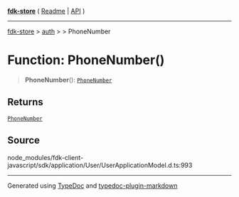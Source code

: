 [**fdk-store**](../../../README.md) ( [Readme](../../../README.md) \| [API](../../../API.md) )

---

[fdk-store](../../../API.md) > [auth](../../README.md) > [<internal>](../README.md) > PhoneNumber

# Function: PhoneNumber()

> **PhoneNumber**(): [`PhoneNumber`](../type-aliases/type-alias.PhoneNumber.md)

## Returns

[`PhoneNumber`](../type-aliases/type-alias.PhoneNumber.md)

## Source

node_modules/fdk-client-javascript/sdk/application/User/UserApplicationModel.d.ts:993

---

Generated using [TypeDoc](https://typedoc.org/) and [typedoc-plugin-markdown](https://www.npmjs.com/package/typedoc-plugin-markdown)
